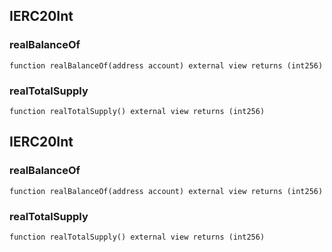 ## IERC20Int








### realBalanceOf

```solidity
function realBalanceOf(address account) external view returns (int256)
```







### realTotalSupply

```solidity
function realTotalSupply() external view returns (int256)
```







## IERC20Int








### realBalanceOf

```solidity
function realBalanceOf(address account) external view returns (int256)
```







### realTotalSupply

```solidity
function realTotalSupply() external view returns (int256)
```







